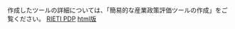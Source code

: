 作成したツールの詳細については、「簡易的な産業政策評価ツールの作成」をご覧ください。
[RIETI PDP]()
[html版](https://yutaaa0811.github.io/Industrial-Policy-Analysis-Tool-test/)
